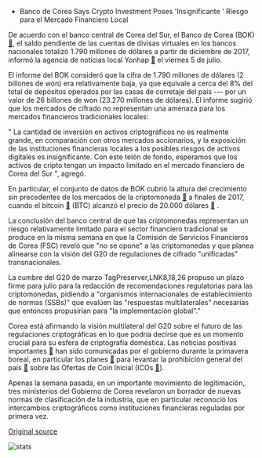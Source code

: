 * Banco de Corea Says Crypto Investment Poses 'Insignificante ' Riesgo para el Mercado Financiero Local

De acuerdo con el banco central de Corea del Sur, el Banco de Corea (BOK)  [🔗](http://www.bok.or.kr/eng), el saldo pendiente de las cuentas de divisas virtuales en los bancos nacionales totalizó 1.790 millones de dólares a partir de diciembre de 2017, informó la agencia de noticias local Yonhap  [🔗](http://english.yonhapnews.co.kr/search1/2603000000.html?cid=AEN20180706004200320)  el viernes 5 de julio.

El informe del BOK consideró que la cifra de 1.790 millones de dólares (2 billones de won) era relativamente baja, ya que equivale a cerca del 8% del total de depósitos operados por las casas de corretaje del país --- por un valor de 26 billones de won (23.270 millones de dólares). El informe sugirió que los mercados de cifrado no representan una amenaza para los mercados financieros tradicionales locales:

" La cantidad de inversión en activos criptográficos no es realmente grande, en comparación con otros mercados accionarios, y la exposición de las instituciones financieras locales a los posibles riesgos de activos digitales es insignificante. Con este telón de fondo, esperamos que los activos de cripto tengan un impacto limitado en el mercado financiero de Corea del Sur ", agregó.

En particular, el conjunto de datos de BOK cubrió la altura del crecimiento sin precedentes de los mercados de la criptomoneda  [🔗](https://cointelegraph.com/tags/cryptocurrency)  a finales de 2017, cuando el bitcoin  [🔗](https://cointelegraph.com/bitcoin-price-index)  (BTC) alcanzó el precio de 20.000 dólares  [🔗](https://cointelegraph.com/news/bitcoin-hits-20000-per-coin-capping-year-of-enormous-growth) .

La conclusión del banco central de que las criptomonedas representan un riesgo relativamente limitado para el sector financiero tradicional se produce en la misma semana en que la Comisión de Servicios Financieros de Corea (FSC) reveló que "no se opone" a las criptomonedas y que planea alinearse con la visión del G20 de regulaciones de cifrado "unificadas" transnacionales.

La cumbre del G20 de marzo TagPreserver,LNK8,18,26 propuso un plazo firme para julio para la redacción de recomendaciones regulatorias para las criptomonedas, pidiendo a "organismos internacionales de establecimiento de normas (SSBs)" que evalúen las "respuestas multilaterales" necesarias que entonces propusirían para "la implementación global"."

Corea está afirmando la visión multilateral del G20 sobre el futuro de las regulaciones criptográficas en lo que podría decirse que es un momento crucial para su esfera de criptografía doméstica. Las noticias positivas importantes  [🔗](https://cointelegraph.com/news/south-korean-gov-t-to-invest-over-200-mln-in-public-private-blockchain-initiatives)  han sido comunicadas por el gobierno durante la primavera boreal, en particular los planes  [🔗](https://cointelegraph.com/news/south-korea-government-committee-plans-to-make-icos-legal-again)  para levantar la prohibición general del país  [🔗](https://cointelegraph.com/news/south-korea-ico-ban-bitcoin-price-ethereum-show-market-not-impressed)  sobre las Ofertas de Coin Inicial (ICOs  [🔗](https://cointelegraph.com/explained/ico-explained)).

Apenas la semana pasada, en un importante movimiento de legitimación, tres ministerios del Gobierno de Corea revelaron un borrador de nuevas normas de clasificación de la industria, que en particular reconoció los intercambios criptográficos como instituciones financieras reguladas por primera vez.

[Original source](https://cointelegraph.com/news/bank-of-korea-says-crypto-investment-poses-insignificant-risk-to-local-financial-market)

![stats](https://c.statcounter.com/11760860/0/a89fa40b/1/ "stats")
